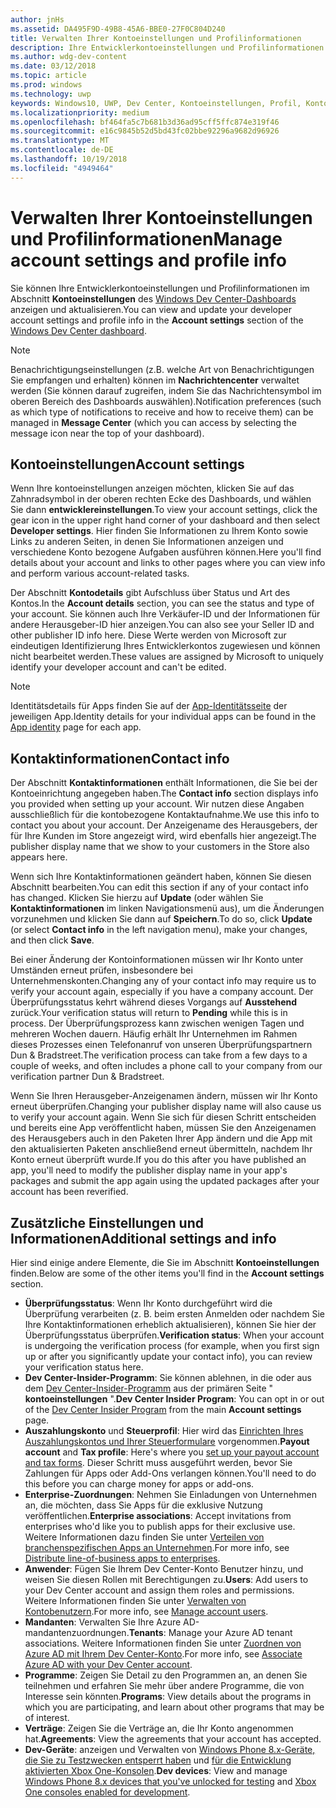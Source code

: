 ```yaml
---
author: jnHs
ms.assetid: DA495F9D-49B8-45A6-BBE0-27F0C804D240
title: Verwalten Ihrer Kontoeinstellungen und Profilinformationen
description: Ihre Entwicklerkontoeinstellungen und Profilinformationen können Sie im Abschnitt Kontoeinstellungen des einheitlichen Windows Dev Center-Dashboards anzeigen und aktualisieren.
ms.author: wdg-dev-content
ms.date: 03/12/2018
ms.topic: article
ms.prod: windows
ms.technology: uwp
keywords: Windows10, UWP, Dev Center, Kontoeinstellungen, Profil, Konto-Profil, Entwicklerkonto, Entwicklerkontoeinstellungen
ms.localizationpriority: medium
ms.openlocfilehash: bf464fa5c7b681b3d36ad95cff5ffc874e319f46
ms.sourcegitcommit: e16c9845b52d5bd43fc02bbe92296a9682d96926
ms.translationtype: MT
ms.contentlocale: de-DE
ms.lasthandoff: 10/19/2018
ms.locfileid: "4949464"
---
```

# <a name="manage-account-settings-and-profile-info"></a><span data-ttu-id="63170-104">Verwalten Ihrer Kontoeinstellungen und Profilinformationen</span><span class="sxs-lookup"><span data-stu-id="63170-104">Manage account settings and profile info</span></span>

<span data-ttu-id="63170-105">Sie können Ihre Entwicklerkontoeinstellungen und Profilinformationen im Abschnitt **Kontoeinstellungen** des [Windows Dev Center-Dashboards](using-the-windows-dev-center-dashboard.md) anzeigen und aktualisieren.</span><span class="sxs-lookup"><span data-stu-id="63170-105">You can view and update your developer account settings and profile info in the **Account settings** section of the [Windows Dev Center dashboard](using-the-windows-dev-center-dashboard.md).</span></span> 

> [!NOTE]
> <span data-ttu-id="63170-106">Benachrichtigungseinstellungen (z.B. welche Art von Benachrichtigungen Sie empfangen und erhalten) können im **Nachrichtencenter** verwaltet werden (Sie können darauf zugreifen, indem Sie das Nachrichtensymbol im oberen Bereich des Dashboards auswählen).</span><span class="sxs-lookup"><span data-stu-id="63170-106">Notification preferences (such as which type of notifications to receive and how to receive them) can be managed in **Message Center** (which you can access by selecting the message icon near the top of your dashboard).</span></span>

## <a name="account-settings"></a><span data-ttu-id="63170-107">Kontoeinstellungen</span><span class="sxs-lookup"><span data-stu-id="63170-107">Account settings</span></span>

<span data-ttu-id="63170-108">Wenn Ihre kontoeinstellungen anzeigen möchten, klicken Sie auf das Zahnradsymbol in der oberen rechten Ecke des Dashboards, und wählen Sie dann **entwicklereinstellungen**.</span><span class="sxs-lookup"><span data-stu-id="63170-108">To view your account settings, click the gear icon in the upper right hand corner of your dashboard and then select **Developer settings**.</span></span> <span data-ttu-id="63170-109">Hier finden Sie Informationen zu Ihrem Konto sowie Links zu anderen Seiten, in denen Sie Informationen anzeigen und verschiedene Konto bezogene Aufgaben ausführen können.</span><span class="sxs-lookup"><span data-stu-id="63170-109">Here you'll find details about your account and links to other pages where you can view info and perform various account-related tasks.</span></span>

<span data-ttu-id="63170-110">Der Abschnitt **Kontodetails** gibt Aufschluss über Status und Art des Kontos.</span><span class="sxs-lookup"><span data-stu-id="63170-110">In the **Account details** section, you can see the status and type of your account.</span></span> <span data-ttu-id="63170-111">Sie können auch Ihre Verkäufer-ID und der Informationen für andere Herausgeber-ID hier anzeigen.</span><span class="sxs-lookup"><span data-stu-id="63170-111">You can also see your Seller ID and other publisher ID info here.</span></span> <span data-ttu-id="63170-112">Diese Werte werden von Microsoft zur eindeutigen Identifizierung Ihres Entwicklerkontos zugewiesen und können nicht bearbeitet werden.</span><span class="sxs-lookup"><span data-stu-id="63170-112">These values are assigned by Microsoft to uniquely identify your developer account and can't be edited.</span></span>

> [!NOTE]
> <span data-ttu-id="63170-113">Identitätsdetails für Apps finden Sie auf der [App-Identitätsseite](view-app-identity-details.md) der jeweiligen App.</span><span class="sxs-lookup"><span data-stu-id="63170-113">Identity details for your individual apps can be found in the [App identity](view-app-identity-details.md) page for each app.</span></span>

## <a name="contact-info"></a><span data-ttu-id="63170-114">Kontaktinformationen</span><span class="sxs-lookup"><span data-stu-id="63170-114">Contact info</span></span>

<span data-ttu-id="63170-115">Der Abschnitt **Kontaktinformationen** enthält Informationen, die Sie bei der Kontoeinrichtung angegeben haben.</span><span class="sxs-lookup"><span data-stu-id="63170-115">The **Contact info** section displays info you provided when setting up your account.</span></span> <span data-ttu-id="63170-116">Wir nutzen diese Angaben ausschließlich für die kontobezogene Kontaktaufnahme.</span><span class="sxs-lookup"><span data-stu-id="63170-116">We use this info to contact you about your account.</span></span> <span data-ttu-id="63170-117">Der Anzeigename des Herausgebers, der für Ihre Kunden im Store angezeigt wird, wird ebenfalls hier angezeigt.</span><span class="sxs-lookup"><span data-stu-id="63170-117">The publisher display name that we show to your customers in the Store also appears here.</span></span>

<span data-ttu-id="63170-118">Wenn sich Ihre Kontaktinformationen geändert haben, können Sie diesen Abschnitt bearbeiten.</span><span class="sxs-lookup"><span data-stu-id="63170-118">You can edit this section if any of your contact info has changed.</span></span> <span data-ttu-id="63170-119">Klicken Sie hierzu auf **Update** (oder wählen Sie **Kontaktinformationen** im linken Navigationsmenü aus), um die Änderungen vorzunehmen und klicken Sie dann auf **Speichern**.</span><span class="sxs-lookup"><span data-stu-id="63170-119">To do so, click **Update** (or select **Contact info** in the left navigation menu), make your changes, and then click **Save**.</span></span>

<span data-ttu-id="63170-120">Bei einer Änderung der Kontoinformationen müssen wir Ihr Konto unter Umständen erneut prüfen, insbesondere bei Unternehmenskonten.</span><span class="sxs-lookup"><span data-stu-id="63170-120">Changing any of your contact info may require us to verify your account again, especially if you have a company account.</span></span> <span data-ttu-id="63170-121">Der Überprüfungsstatus kehrt während dieses Vorgangs auf **Ausstehend** zurück.</span><span class="sxs-lookup"><span data-stu-id="63170-121">Your verification status will return to **Pending** while this is in process.</span></span> <span data-ttu-id="63170-122">Der Überprüfungsprozess kann zwischen wenigen Tagen und mehreren Wochen dauern. Häufig erhält Ihr Unternehmen im Rahmen dieses Prozesses einen Telefonanruf von unseren Überprüfungspartnern Dun & Bradstreet.</span><span class="sxs-lookup"><span data-stu-id="63170-122">The verification process can take from a few days to a couple of weeks, and often includes a phone call to your company from our verification partner Dun & Bradstreet.</span></span>

<span data-ttu-id="63170-123">Wenn Sie Ihren Herausgeber-Anzeigenamen ändern, müssen wir Ihr Konto erneut überprüfen.</span><span class="sxs-lookup"><span data-stu-id="63170-123">Changing your publisher display name will also cause us to verify your account again.</span></span> <span data-ttu-id="63170-124">Wenn Sie sich für diesen Schritt entscheiden und bereits eine App veröffentlicht haben, müssen Sie den Anzeigenamen des Herausgebers auch in den Paketen Ihrer App ändern und die App mit den aktualisierten Paketen anschließend erneut übermitteln, nachdem Ihr Konto erneut überprüft wurde.</span><span class="sxs-lookup"><span data-stu-id="63170-124">If you do this after you have published an app, you'll need to modify the publisher display name in your app's packages and submit the app again using the updated packages after your account has been reverified.</span></span>


## <a name="additional-settings-and-info"></a><span data-ttu-id="63170-125">Zusätzliche Einstellungen und Informationen</span><span class="sxs-lookup"><span data-stu-id="63170-125">Additional settings and info</span></span>

<span data-ttu-id="63170-126">Hier sind einige andere Elemente, die Sie im Abschnitt **Kontoeinstellungen** finden.</span><span class="sxs-lookup"><span data-stu-id="63170-126">Below are some of the other items you'll find in the **Account settings** section.</span></span>

- <span data-ttu-id="63170-127">**Überprüfungsstatus**: Wenn Ihr Konto durchgeführt wird die Überprüfung verarbeiten (z. B. beim ersten Anmelden oder nachdem Sie Ihre Kontaktinformationen erheblich aktualisieren), können Sie hier der Überprüfungsstatus überprüfen.</span><span class="sxs-lookup"><span data-stu-id="63170-127">**Verification status**: When your account is undergoing the verification process (for example, when you first sign up or after you significantly update your contact info), you can review your verification status here.</span></span>
- <span data-ttu-id="63170-128">**Dev Center-Insider-Programm**: Sie können ablehnen, in die oder aus dem [Dev Center-Insider-Programm](dev-center-insider-program.md) aus der primären Seite " **kontoeinstellungen** ".</span><span class="sxs-lookup"><span data-stu-id="63170-128">**Dev Center Insider Program**: You can opt in or out of the [Dev Center Insider Program](dev-center-insider-program.md) from the main **Account settings** page.</span></span>
- <span data-ttu-id="63170-129">**Auszahlungskonto** und **Steuerprofil**: Hier wird das [Einrichten Ihres Auszahlungskontos und Ihrer Steuerformulare](setting-up-your-payout-account-and-tax-forms.md) vorgenommen.</span><span class="sxs-lookup"><span data-stu-id="63170-129">**Payout account** and **Tax profile**: Here's where you [set up your payout account and tax forms](setting-up-your-payout-account-and-tax-forms.md).</span></span> <span data-ttu-id="63170-130">Dieser Schritt muss ausgeführt werden, bevor Sie Zahlungen für Apps oder Add-Ons verlangen können.</span><span class="sxs-lookup"><span data-stu-id="63170-130">You'll need to do this before you can charge money for apps or add-ons.</span></span>
- <span data-ttu-id="63170-131">**Enterprise-Zuordnungen**: Nehmen Sie Einladungen von Unternehmen an, die möchten, dass Sie Apps für die exklusive Nutzung veröffentlichen.</span><span class="sxs-lookup"><span data-stu-id="63170-131">**Enterprise associations**: Accept invitations from enterprises who'd like you to publish apps for their exclusive use.</span></span> <span data-ttu-id="63170-132">Weitere Informationen dazu finden Sie unter [Verteilen von branchenspezifischen Apps an Unternehmen](distribute-lob-apps-to-enterprises.md).</span><span class="sxs-lookup"><span data-stu-id="63170-132">For more info, see [Distribute line-of-business apps to enterprises](distribute-lob-apps-to-enterprises.md).</span></span>
- <span data-ttu-id="63170-133">**Anwender**: Fügen Sie Ihrem Dev Center-Konto Benutzer hinzu, und weisen Sie diesen Rollen mit Berechtigungen zu.</span><span class="sxs-lookup"><span data-stu-id="63170-133">**Users**: Add users to your Dev Center account and assign them roles and permissions.</span></span> <span data-ttu-id="63170-134">Weitere Informationen finden Sie unter [Verwalten von Kontobenutzern](manage-account-users.md).</span><span class="sxs-lookup"><span data-stu-id="63170-134">For more info, see [Manage account users](manage-account-users.md).</span></span>
- <span data-ttu-id="63170-135">**Mandanten**: Verwalten Sie Ihre Azure AD-mandantenzuordnungen.</span><span class="sxs-lookup"><span data-stu-id="63170-135">**Tenants**: Manage your Azure AD tenant associations.</span></span> <span data-ttu-id="63170-136">Weitere Informationen finden Sie unter [Zuordnen von Azure AD mit Ihrem Dev Center-Konto](associate-azure-ad-with-dev-center.md).</span><span class="sxs-lookup"><span data-stu-id="63170-136">For more info, see [Associate Azure AD with your Dev Center account](associate-azure-ad-with-dev-center.md).</span></span>
- <span data-ttu-id="63170-137">**Programme**: Zeigen Sie Detail zu den Programmen an, an denen Sie teilnehmen und erfahren Sie mehr über andere Programme, die von Interesse sein könnten.</span><span class="sxs-lookup"><span data-stu-id="63170-137">**Programs**: View details about the programs in which you are participating, and learn about other programs that may be of interest.</span></span>
- <span data-ttu-id="63170-138">**Verträge**: Zeigen Sie die Verträge an, die Ihr Konto angenommen hat.</span><span class="sxs-lookup"><span data-stu-id="63170-138">**Agreements**: View the agreements that your account has accepted.</span></span>
- <span data-ttu-id="63170-139">**Dev-Geräte**: anzeigen und Verwalten von [Windows Phone 8.x-Geräte, die Sie zu Testzwecken entsperrt haben](http://go.microsoft.com/fwlink/p/?LinkId=533897) und [für die Entwicklung aktivierten Xbox One-Konsolen](../xbox-apps/devkit-activation.md).</span><span class="sxs-lookup"><span data-stu-id="63170-139">**Dev devices**: View and manage [Windows Phone 8.x devices that you've unlocked for testing](http://go.microsoft.com/fwlink/p/?LinkId=533897) and [Xbox One consoles enabled for development](../xbox-apps/devkit-activation.md).</span></span> 


